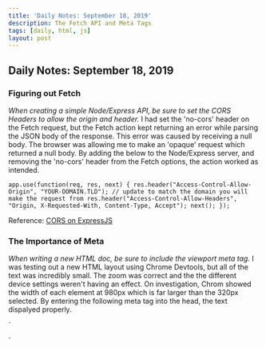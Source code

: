 ```yaml
---
title: 'Daily Notes: September 18, 2019'
description: The Fetch API and Meta Tags
tags: [daily, html, js]
layout: post
---
```


## Daily Notes: September 18, 2019

### Figuring out Fetch

_When creating a simple Node/Express API, be sure to set the CORS Headers to allow the origin and header._ I had set the 'no-cors' header on the Fetch request, but the Fetch action kept returning an error while parsing the JSON body of the response. This error was caused by receiving a null body. The browser was allowing me to make an 'opaque' request which returned a null body. By adding the below to the Node/Express server, and removing the 'no-cors' header from the Fetch options, the action worked as intended.

`app.use(function(req, res, next) { res.header("Access-Control-Allow-Origin", "YOUR-DOMAIN.TLD"); // update to match the domain you will make the request from res.header("Access-Control-Allow-Headers", "Origin, X-Requested-With, Content-Type, Accept"); next(); });`

Reference: [CORS on ExpressJS](https://enable-cors.org/server_expressjs.html)

### The Importance of Meta

_When writing a new HTML doc, be sure to include the viewport meta tag._ I was testing out a new HTML layout using Chrome Devtools, but all of the text was incredibly small. The zoom was correct and the the different device settings weren't having an effect. On investigation, Chrom showed the width of each element at 980px which is far larger than the 320px selected. By entering the following meta tag into the head, the text dispalyed properly.

`

<meta name="viewport" content="width=device-width, initial-scale=1.0">
`
